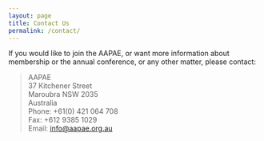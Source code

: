 ```yaml
---
layout: page
title: Contact Us
permalink: /contact/
---
```


If you would like to join the AAPAE, or want more information about membership or the annual conference, or any other matter, please contact:

> AAPAE  
> 37 Kitchener Street    
> Maroubra NSW  2035    
> Australia  
> Phone: +61(0) 421 064 708  
> Fax: +612 9385 1029  
> Email: <a href="mailto:info@aapae.org.au?subject=Enquiry">info@aapae.org.au</a>

